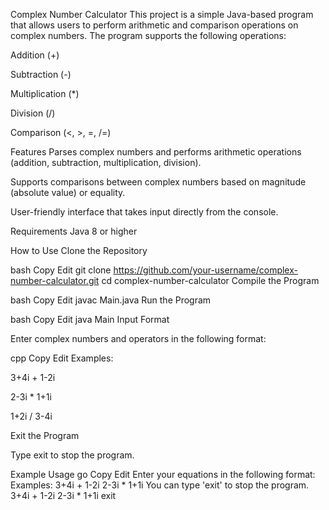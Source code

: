 Complex Number Calculator
This project is a simple Java-based program that allows users to perform arithmetic and comparison operations on complex numbers. The program supports the following operations:

Addition (+)

Subtraction (-)

Multiplication (*)

Division (/)

Comparison (<, >, =, /=)

Features
Parses complex numbers and performs arithmetic operations (addition, subtraction, multiplication, division).

Supports comparisons between complex numbers based on magnitude (absolute value) or equality.

User-friendly interface that takes input directly from the console.

Requirements
Java 8 or higher

How to Use
Clone the Repository

bash
Copy
Edit
git clone https://github.com/your-username/complex-number-calculator.git
cd complex-number-calculator
Compile the Program

bash
Copy
Edit
javac Main.java
Run the Program

bash
Copy
Edit
java Main
Input Format

Enter complex numbers and operators in the following format:

cpp
Copy
Edit
<complex number> <operator> <complex number>
Examples:

3+4i + 1-2i

2-3i * 1+1i

1+2i / 3-4i

Exit the Program

Type exit to stop the program.

Example Usage
go
Copy
Edit
Enter your equations in the following format: 
<complex number> <operator> <complex number>
Examples:
3+4i + 1-2i
2-3i * 1+1i
You can type 'exit' to stop the program.
3+4i + 1-2i
2-3i * 1+1i
exit
